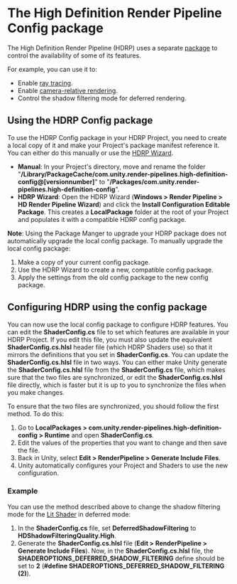 # The High Definition Render Pipeline Config package

The High Definition Render Pipeline (HDRP) uses a separate [package](https://docs.unity3d.com/Manual/Packages.html) to control the availability of some of its features.

For example, you can use it to:

* Enable [ray tracing](Ray-Tracing-Getting-Started.html).
* Enable [camera-relative rendering](Camera-Relative-Rendering.html).
* Control the shadow filtering mode for deferred rendering.

## Using the HDRP Config package

To use the HDRP Config package in your HDRP Project, you need to create a local copy of it and make your Project's package manifest reference it. You can either do this manually or use the [HDRP Wizard](HDRP-Wizard.html).

* **Manual**: In your Project's directory, move and rename the folder "**/Library/PackageCache/com.unity.render-pipelines.high-definition-config@[versionnumber]**" to "**/Packages/com.unity.render-pipelines.high-definition-config**".
* **HDRP Wizard**: Open the HDRP Wizard (**Windows > Render Pipeline > HD Render Pipeline Wizard**) and click the **Install Configuration Editable Package**. This creates a **LocalPackage** folder at the root of your Project and populates it with a compatible HDRP config package. 

**Note**: Using the Package Manger to upgrade your HDRP package does not automatically upgrade the local config package. To manually upgrade the local config package:

1. Make a copy of your current config package.
2. Use the HDRP Wizard to create a new, compatible config package.
3. Apply the settings from the old config package to the new config package.


## Configuring HDRP using the config package

You can now use the local config package to configure HDRP features. You can edit the **ShaderConfig.cs** file to set which features are available in your HDRP Project. If you edit this file, you must also update the equivalent **ShaderConfig.cs.hlsl** header file (which HDRP Shaders use) so that it mirrors the definitions that you set in **ShaderConfig.cs**. You can update the **ShaderConfig.cs.hlsl** file in two ways. You can either make Unity generate the **ShaderConfig.cs.hlsl** file from the **ShaderConfig.cs** file, which makes sure that the two files are synchronized, or edit the **ShaderConfig.cs.hlsl** file directly, which is faster but it is up to you to synchronize the files when you make changes.

To ensure that the two files are synchronized, you should follow the first method. To do this:

1. Go to **LocalPackages > com.unity.render-pipelines.high-definition-config > Runtime** and open **ShaderConfig.cs**.
2. Edit the values of the properties that you want to change and then save the file.
3. Back in Unity, select **Edit > RenderPipeline > Generate Include Files**.
4. Unity automatically configures your Project and Shaders to use the new configuration.

<a name="Example"></a>
### Example

You can use the method described above to change the shadow filtering mode for the [Lit Shader](Lit-Shader.html) in deferred mode:

1. In the **ShaderConfig.cs** file, set **DeferredShadowFiltering** to **HDShadowFilteringQuality.High**.
2. Generate the **ShaderConfig.cs.hlsl** file (**Edit > RenderPipeline > Generate Include Files**). Now, in the **ShaderConfig.cs.hlsl** file, the **SHADEROPTIONS_DEFERRED_SHADOW_FILTERING** define should be set to **2** (**#define SHADEROPTIONS_DEFERRED_SHADOW_FILTERING (2)**).